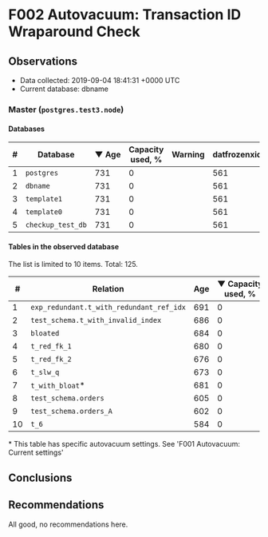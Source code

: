 # F002 Autovacuum: Transaction ID Wraparound Check #

## Observations ##
- Data collected: 2019-09-04 18:41:31 +0000 UTC
- Current database: dbname




### Master (`postgres.test3.node`) ###


#### Databases ####


| \# | Database | &#9660;&nbsp;Age | Capacity used, % | Warning | datfrozenxid |
|--|--------|-----|------------------|---------|--------------|
| 1 |`postgres`|731 |0 |  |561 |
| 2 |`dbname`|731 |0 |  |561 |
| 3 |`template1`|731 |0 |  |561 |
| 4 |`template0`|731 |0 |  |561 |
| 5 |`checkup_test_db`|731 |0 |  |561 |


#### Tables in the observed database ####
The list is limited to 10 items. Total: 125.

| \# | Relation | Age | &#9660;&nbsp;Capacity used, % | Warning |rel_relfrozenxid | toast_relfrozenxid |
|---|-------|-----|------------------|---------|-----------------|--------------------|
| 1 |`exp_redundant.t_with_redundant_ref_idx` |691 |0 |  |601 |0 |
| 2 |`test_schema.t_with_invalid_index` |686 |0 |  |606 |0 |
| 3 |`bloated` |684 |0 |  |608 |0 |
| 4 |`t_red_fk_1` |680 |0 |  |612 |0 |
| 5 |`t_red_fk_2` |676 |0 |  |616 |0 |
| 6 |`t_slw_q` |673 |0 |  |619 |0 |
| 7 |`t_with_bloat`\* |681 |0 |  |611 |0 |
| 8 |`test_schema.orders` |605 |0 |  |687 |0 |
| 9 |`test_schema.orders_A` |602 |0 |  |690 |0 |
| 10 |`t_6` |584 |0 |  |708 |0 |


\* This table has specific autovacuum settings. See 'F001 Autovacuum: Current settings'


## Conclusions ##
 


## Recommendations ##
  All good, no recommendations here.
 

